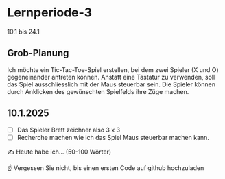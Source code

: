 # Lernperiode-3

10.1 bis 24.1

## Grob-Planung
Ich möchte ein Tic-Tac-Toe-Spiel erstellen, bei dem zwei Spieler (X und O) gegeneinander antreten können. Anstatt eine Tastatur zu verwenden,
soll das Spiel ausschliesslich mit der Maus steuerbar sein. Die Spieler können durch Anklicken des gewünschten Spielfelds ihre Züge machen.

## 10.1.2025

- [ ] Das Spieler Brett zeichner also 3 x 3
- [ ] Recherche machen wie ich das Spiel Maus steuerbar machen kann.

✍️ Heute habe ich... (50-100 Wörter)

☝️ Vergessen Sie nicht, bis einen ersten Code auf github hochzuladen
